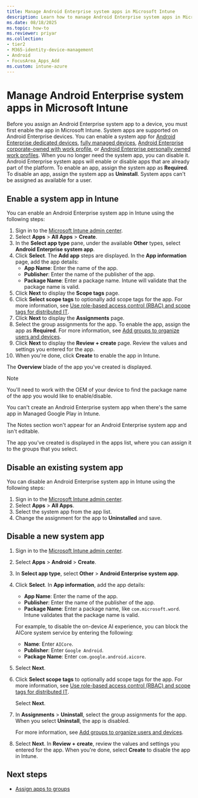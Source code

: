 ```yaml
---
title: Manage Android Enterprise system apps in Microsoft Intune
description: Learn how to manage Android Enterprise system apps in Microsoft Intune.
ms.date: 08/18/2025
ms.topic: how-to
ms.reviewer: priyar
ms.collection:
- tier2
- M365-identity-device-management
- Android
- FocusArea_Apps_Add
ms.custom: intune-azure
---
```


# Manage Android Enterprise system apps in Microsoft Intune

Before you assign an Android Enterprise system app to a device, you must first enable the app in Microsoft Intune. System apps are supported on Android Enterprise devices. You can enable a system app for [Android Enterprise dedicated devices](../enrollment/android-kiosk-enroll.md), [fully managed devices](../enrollment/android-fully-managed-enroll.md), [Android Enterprise corporate-owned with work profile](../enrollment/android-corporate-owned-work-profile-enroll.md), or [Android Enterprise personally owned work profiles](../apps/android-deployment-scenarios-app-protection-work-profiles.md). When you no longer need the system app, you can disable it. Android Enterprise system apps will enable or disable apps that are already part of the platform. To enable an app, assign the system app as **Required**. To disable an app, assign the system app as **Uninstall**. System apps can't be assigned as available for a user.

## Enable a system app in Intune

You can enable an Android Enterprise system app in Intune using the following steps:

1. Sign in to the [Microsoft Intune admin center](https://go.microsoft.com/fwlink/?linkid=2109431).
2. Select **Apps** > **All Apps** > **Create**.
3. In the **Select app type** pane, under the available **Other** types, select **Android Enterprise system app**.
4. Click **Select**. The **Add app** steps are displayed.
In the **App information** page, add the app details:
    - **App Name**: Enter the name of the app.
    - **Publisher**: Enter the name of the publisher of the app.
    - **Package Name**: Enter a package name. Intune will validate that the package name is valid.
5. Click **Next** to display the **Scope tags** page.
6. Click **Select scope tags** to optionally add scope tags for the app. For more information, see [Use role-based access control (RBAC) and scope tags for distributed IT](../fundamentals/scope-tags.md).
7. Click **Next** to display the **Assignments** page.
8. Select the group assignments for the app. To enable the app, assign the app as **Required**. For more information, see [Add groups to organize users and devices](../fundamentals/groups-add.md).
9. Click **Next** to display the **Review + create** page. Review the values and settings you entered for the app.
10. When you're done, click **Create** to enable the app in Intune.

The **Overview** blade of the app you've created is displayed.

> [!NOTE]
> You'll need to work with the OEM of your device to find the package name of the app you would like to enable/disable.
>
> You can't create an Android Enterprise system app when there's the same app in Managed Google Play in Intune.
>
> The Notes section won't appear for an Android Enterprise system app and isn't editable.

The app you've created is displayed in the apps list, where you can assign it to the groups that you select.

## Disable an existing system app

You can disable an Android Enterprise system app in Intune using the following steps:

1. Sign in to the [Microsoft Intune admin center](https://go.microsoft.com/fwlink/?linkid=2109431).
2. Select **Apps** > **All Apps**.
3. Select the system app from the app list.
4. Change the assignment for the app to **Uninstalled** and save.

## Disable a new system app

1. Sign in to the [Microsoft Intune admin center](https://go.microsoft.com/fwlink/?linkid=2109431).
2. Select **Apps** > **Android** > **Create**.
3. In **Select app type**, select **Other** > **Android Enterprise system app**.
4. Click **Select**. In **App information**, add the app details:
    - **App Name**: Enter the name of the app.
    - **Publisher**: Enter the name of the publisher of the app.
    - **Package Name**: Enter a package name, like `com.microsoft.word`. Intune validates that the package name is valid.

    For example, to disable the on-device AI experience, you can block the AICore system service by entering the following:

    - **Name**: Enter `AICore`.
    - **Publisher**: Enter `Google Android`.
    - **Package Name**: Enter `com.google.android.aicore`.

6. Select **Next**.
7. Click **Select scope tags** to optionally add scope tags for the app. For more information, see [Use role-based access control (RBAC) and scope tags for distributed IT](../fundamentals/scope-tags.md).

    Select **Next**.

8. In **Assignments** > **Uninstall**, select the group assignments for the app. When you select **Uninstall**, the app is disabled.

    For more information, see [Add groups to organize users and devices](../fundamentals/groups-add.md).
9. Select **Next**. In **Review + create**, review the values and settings you entered for the app. When you're done, select **Create** to disable the app in Intune.

## Next steps

- [Assign apps to groups](apps-deploy.md)
